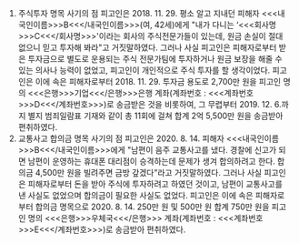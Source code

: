 1. 주식투자 명목 사기의 점
피고인은 2018. 11. 29. 평소 알고 지내던 피해자 <<<내국인이름>>>B<<</내국인이름>>>(여, 42세)에게 "내가 다니는 ‘<<<회사명>>>C<<</회사명>>>'이라는 회사의 주식전문가들이 있는데, 원금 손실이 절대 없으니 믿고 투자해 봐라"고 거짓말하였다.
그러나 사실 피고인은 피해자로부터 받은 투자금으로 별도로 운용되는 주식 전문가팀에 투자하거나 원금 보장을 해줄 수 있는 의사나 능력이 없었고, 피고인이 개인적으로 주식 투자를 할 생각이었다.
피고인은 이에 속은 피해자로부터 2018. 11. 29. 투자금 용도로 2,700만 원을 피고인 명의 <<<은행>>>기업<<</은행>>>은행 계좌(계좌번호 : <<<계좌번호>>>D<<</계좌번호>>>)로 송금받은 것을 비롯하여, 그 무렵부터 2019. 12. 6.까지 별지 범죄일람표 기재와 같이 총 11회에 걸쳐 합계 2억 5,500만 원을 송금받아 편취하였다.
2. 교통사고 합의금 명목 사기의 점
피고인은 2020. 8. 14. 피해자 <<<내국인이름>>>B<<</내국인이름>>>에게 "남편이 음주 교통사고를 냈다. 경찰에 신고가 되면 남편이 운영하는 휴대폰 대리점이 승격하는데 문제가 생겨 합의하려고 한다. 합의금 4,500만 원을 빌려주면 금방 갚겠다"라고 거짓말하였다.
그러나 사실 피고인은 피해자로부터 돈을 받아 주식에 투자하려고 하였던 것이고, 남편이 교통사고를 낸 사실도 없었으며 합의금이 필요한 사실도 없었다.
피고인은 이에 속은 피해자로부터 합의금 명목으로 2020. 8. 14. 250만 원 및 500만 원 합계 750만 원을 피고인 명의 <<<은행>>>우체국<<</은행>>> 계좌(계좌번호 : <<<계좌번호>>>E<<</계좌번호>>>)로 송금받아 편취하였다.